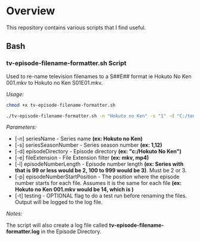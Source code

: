 # Overview

This repository contains various scripts that I find useful.

## Bash

### tv-episode-filename-formatter.sh Script

Used to re-name television filenames to a S##E## format ie Hokuto No Ken 001.mkv to Hokuto no Ken S01E01.mkv.

*Usage:*

```bash
chmod +x tv-episode-filename-formatter.sh

./tv-episode-filename-formatter.sh -n "Hokuto no Ken" -s "1" -d "C:/temp/My Plex/My Anime/Hokuto no Ken" -e "mkv" -l "3" -p "14"
```

*Parameters:*

- [-n] seriesName - Series name **(ex: Hokuto no Ken)**
- [-s] seriesSeasonNumber - Series season number **(ex: 1,12)**
- [-d] episodeDirectory - Episode directory **(ex: "c:/Hokuto No Ken")**
- [-e] fileExtension - File Extension filter **(ex: mkv, mp4)**
- [-l] episodeNumberLength - Episode number length **(ex: Series with that is 99 or less would be 2, 100 to 999 would be 3)**.  Must be 2 or 3.
- [-p] episodeNumberStartPosition - The position where the episode number starts for each file.  Assumes it is the same for each file **(ex: Hokuto no Ken 001.mkv would be 14, which is )**
- [-t] testing - OPTIONAL flag to do a test run before renaming the files.  Output will be logged to the log file.

*Notes:*

The script will also create a log file called **tv-episode-filename-formatter.log** in the Episode Directory.